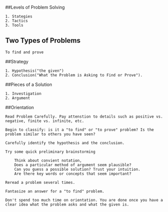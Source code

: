##Levels of Problem Solving

	1. Stategies
	2. Tactics
	3. Tools

## Two Types of Problems

	To find and prove

##Strategy
	
	1. Hypothesis("the given")
	2. Conclusion("What the Problem is Asking to Find or Prove").

##Pieces of a Solution

	1. Investigation
	2. Argument

##Orientation

	Read Problem Carefully. Pay attenstion to details such as positive vs. negative, finite vs. infinite, etc.

	Begin to classify: is it a "to find" or "to prove" problem? Is the problem similar to others you have seen?

	Carefully identify the hypothesis and the conclusion.

	Try some quick preliminary brainstorming

		Think about convient notation,
		Does a particular method of argument seem plausible?
		Can you guess a possible solution? Trust your intuition.
		Are there key words or concepts that seem important?

	Reread a problem several times.

	Fantasize an answer for a "to find" problem.

	Don't spend too much time on orientation. You are done once you have a clear idea what the problem asks and what the given is.



	